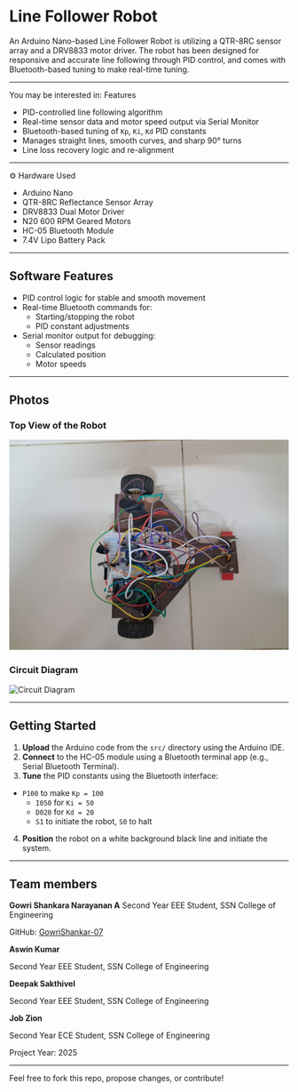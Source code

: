 # Line Follower Robot

An Arduino Nano-based Line Follower Robot is utilizing a QTR-8RC sensor array and a DRV8833 motor driver. The robot has been designed for responsive and accurate line following through PID control, and comes with Bluetooth-based tuning to make real-time tuning.

---

You may be interested in:
 Features
- PID-controlled line following algorithm
- Real-time sensor data and motor speed output via Serial Monitor
- Bluetooth-based tuning of `Kp`, `Ki`, `Kd` PID constants
- Manages straight lines, smooth curves, and sharp 90° turns
- Line loss recovery logic and re-alignment

---

 ⚙️ Hardware Used
- Arduino Nano
- QTR-8RC Reflectance Sensor Array
- DRV8833 Dual Motor Driver
- N20 600 RPM Geared Motors
- HC-05 Bluetooth Module
- 7.4V Lipo Battery Pack

---

## Software Features
- PID control logic for stable and smooth movement
- Real-time Bluetooth commands for:
  - Starting/stopping the robot
  - PID constant adjustments
- Serial monitor output for debugging:
  - Sensor readings
  - Calculated position
  - Motor speeds

---

## Photos

### Top View of the Robot
![Robot Top View](/topview.jpg)

### Circuit Diagram
![Circuit Diagram](images/circuit-diagram.png)

---

##  Getting Started

1. **Upload** the Arduino code from the `src/` directory using the Arduino IDE.
2. **Connect** to the HC-05 module using a Bluetooth terminal app (e.g., Serial Bluetooth Terminal).
3. **Tune** the PID constants using the Bluetooth interface:
- `P100` to make `Kp = 100`
   - `I050` for `Ki = 50`
   - `D020` for `Kd = 20`
   - `S1` to initiate the robot, `S0` to halt

4. **Position** the robot on a white background black line and initiate the system.

---

##  Team members

**Gowri Shankara Narayanan A**
Second Year EEE Student, SSN College of Engineering

GitHub: [GowriShankar-07](https://github.com/GowriShankar-07)  

**Aswin Kumar**

Second Year EEE Student, SSN College of Engineering

**Deepak Sakthivel**

Second Year EEE Student, SSN College of Engineering

**Job Zion**

Second Year ECE Student, SSN College of Engineering

Project Year: 2025



---

Feel free to fork this repo, propose changes, or contribute!

